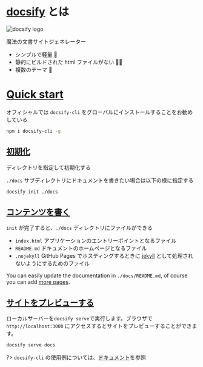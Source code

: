 # [docsify](https://docsify.js.org) とは

![docsify logo](https://docsify.js.org/_media/icon.svg "docsify logo")

魔法の文書サイトジェネレーター

- シンプルで軽量 :dancer:
- 静的にビルドされた html ファイルがない :ok_woman:
- 複数のテーマ :dancers:

# [Quick start](https://docsify.js.org/#/quickstart)

オフィシャルでは `docsify-cli` をグローバルにインストールすることをお勧めしている

```sh
npm i docsify-cli -g
```

## [初期化](https://docsify.js.org/#/quickstart?id=initialize)

ディレクトリを指定して初期化する

`./docs` サブディレクトリにドキュメントを書きたい場合は以下の様に指定する

```sh
docsify init ./docs
```

## [コンテンツを書く](https://docsify.js.org/#/quickstart?id=writing-content)

`init` が完了すると、`./docs` ディレクトリにファイルができる

- `index.html` アプリケーションのエントリーポイントとなるファイル
- `README.md` ドキュメントのホームページとなるファイル
- `.nojekyll` GitHub Pages でホスティングするときに [jekyll](http://jekyllrb-ja.github.io/) として処理されないようにするためのファイル

You can easily update the documentation in `./docs/README.md`, of course you can add [more pages](more-pages.md).

## [サイトをプレビューする](https://docsify.js.org/#/quickstart?id=preview-your-site)

ローカルサーバーを`docsify serve`で実行します。ブラウザで `http://localhost:3000` にアクセスするとサイトをプレビューすることができます。

```sh
docsify serve docs
```

?> `docsify-cli` の使用例については、[ドキュメント](https://github.com/docsifyjs/docsify-cli)を参照
